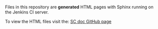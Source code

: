 Files in this repository are **generated** HTML pages with Sphinx running on the Jenkins CI server.

To view the HTML files visit the: [SC doc GitHub page](https://antonkrug.github.io/scdocs)
